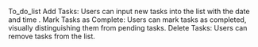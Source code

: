 To_do_list
Add Tasks: Users can input new tasks into the list with the date and time . Mark Tasks as Complete: Users can mark tasks as completed, visually distinguishing them from pending tasks. Delete Tasks: Users can remove tasks from the list.
